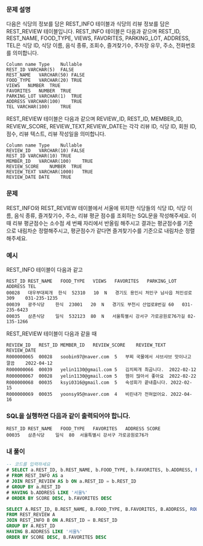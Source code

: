 ### 문제 설명
다음은 식당의 정보를 담은 REST_INFO 테이블과 식당의 리뷰 정보를 담은 REST_REVIEW 테이블입니다. REST_INFO 테이블은 다음과 같으며 REST_ID, REST_NAME, FOOD_TYPE, VIEWS, FAVORITES, PARKING_LOT, ADDRESS, TEL은 식당 ID, 식당 이름, 음식 종류, 조회수, 즐겨찾기수, 주차장 유무, 주소, 전화번호를 의미합니다.
```
Column name	Type	Nullable
REST_ID	VARCHAR(5)	FALSE
REST_NAME	VARCHAR(50)	FALSE
FOOD_TYPE	VARCHAR(20)	TRUE
VIEWS	NUMBER	TRUE
FAVORITES	NUMBER	TRUE
PARKING_LOT	VARCHAR(1)	TRUE
ADDRESS	VARCHAR(100)	TRUE
TEL	VARCHAR(100)	TRUE
```
REST_REVIEW 테이블은 다음과 같으며 REVIEW_ID, REST_ID, MEMBER_ID, REVIEW_SCORE, REVIEW_TEXT,REVIEW_DATE는 각각 리뷰 ID, 식당 ID, 회원 ID, 점수, 리뷰 텍스트, 리뷰 작성일을 의미합니다.
```
Column name	Type	Nullable
REVIEW_ID	VARCHAR(10)	FALSE
REST_ID	VARCHAR(10)	TRUE
MEMBER_ID	VARCHAR(100)	TRUE
REVIEW_SCORE	NUMBER	TRUE
REVIEW_TEXT	VARCHAR(1000)	TRUE
REVIEW_DATE	DATE	TRUE
```
### 문제
REST_INFO와 REST_REVIEW 테이블에서 서울에 위치한 식당들의 식당 ID, 식당 이름, 음식 종류, 즐겨찾기수, 주소, 리뷰 평균 점수를 조회하는 SQL문을 작성해주세요. 이때 리뷰 평균점수는 소수점 세 번째 자리에서 반올림 해주시고 결과는 평균점수를 기준으로 내림차순 정렬해주시고, 평균점수가 같다면 즐겨찾기수를 기준으로 내림차순 정렬해주세요.

### 예시
REST_INFO 테이블이 다음과 같고
```
REST_ID	REST_NAME	FOOD_TYPE	VIEWS	FAVORITES	PARKING_LOT	ADDRESS	TEL
00028	대우부대찌개	한식	52310	10	N	경기도 용인시 처인구 남사읍 처인성로 309	031-235-1235
00039	광주식당	한식	23001	20	N	경기도 부천시 산업로8번길 60	031-235-6423
00035	삼촌식당	일식	532123	80	N	서울특별시 강서구 가로공원로76가길	02-135-1266
```
REST_REVIEW 테이블이 다음과 같을 때
```
REVIEW_ID	REST_ID	MEMBER_ID	REVIEW_SCORE	REVIEW_TEXT	REVIEW_DATE
R000000065	00028	soobin97@naver.com	5	부찌 국물에서 샤브샤브 맛이나고 깔끔	2022-04-12
R000000066	00039	yelin1130@gmail.com	5	김치찌개 최곱니다.	2022-02-12
R000000067	00028	yelin1130@gmail.com	5	햄이 많아서 좋아요	2022-02-22
R000000068	00035	ksyi0316@gmail.com	5	숙성회가 끝내줍니다.	2022-02-15
R000000069	00035	yoonsy95@naver.com	4	비린내가 전혀없어요.	2022-04-16
```
### SQL을 실행하면 다음과 같이 출력되어야 합니다.
```
REST_ID	REST_NAME	FOOD_TYPE	FAVORITES	ADDRESS	SCORE
00035	삼촌식당	일식	80	서울특별시 강서구 가로공원로76가
```

### 내 풀이
```SQL
-- 코드를 입력하세요
# SELECT a.REST_ID, b.REST_NAME, b.FOOD_TYPE, b.FAVORITES, b.ADDRESS, ROUND(AVG(a.REVIEW_SCORE),2) AS SCORE
# FROM REST_INFO AS a
# JOIN REST_REVIEW AS b ON a.REST_ID = b.REST_ID
# GROUP BY a.REST_ID
# HAVING b.ADDRESS LIKE '서울%'
# ORDER BY SCORE DESC, b.FAVORITES DESC

SELECT A.REST_ID, B.REST_NAME, B.FOOD_TYPE, B.FAVORITES, B.ADDRESS, ROUND(AVG(A.REVIEW_SCORE),2) AS SCORE
FROM REST_REVIEW A
JOIN REST_INFO B ON A.REST_ID = B.REST_ID
GROUP BY A.REST_ID
HAVING B.ADDRESS LIKE '서울%'
ORDER BY SCORE DESC, B.FAVORITES DESC
```